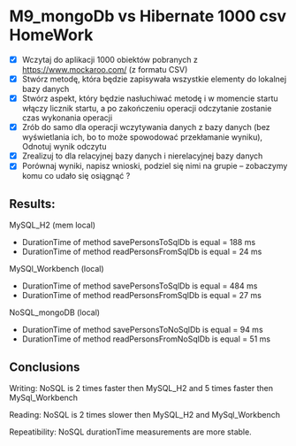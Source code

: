 # M9_mongoDb vs Hibernate 1000 csv HomeWork

-[x] Wczytaj do aplikacji 1000 obiektów pobranych z https://www.mockaroo.com/ (z formatu CSV)
-[x] Stwórz metodę, która będzie zapisywała wszystkie elementy do lokalnej bazy danych
-[x] Stwórz aspekt, który będzie nasłuchiwać metodę i w momencie startu włączy licznik startu, a po zakończeniu operacji odczytanie zostanie czas wykonania operacji
-[x] Zrób do samo dla operacji wczytywania danych z bazy danych (bez wyświetlania ich, bo to może spowodować przekłamanie wyniku), Odnotuj wynik odczytu
-[x] Zrealizuj to dla relacyjnej bazy danych i nierelacyjnej bazy danych
-[x] Porównaj wyniki, napisz wnioski, podziel się nimi na grupie – zobaczymy komu co udało się osiągnąć ?

## Results:
MySQL_H2 (mem local)
- DurationTime of method savePersonsToSqlDb is equal = 188 ms
- DurationTime of method readPersonsFromSqlDb is equal = 24 ms

MySQl_Workbench (local)
- DurationTime of method savePersonsToSqlDb is equal = 484 ms
- DurationTime of method readPersonsFromSqlDb is equal = 27 ms

NoSQL_mongoDB (local)
- DurationTime of method savePersonsToNoSqlDb is equal = 94 ms
- DurationTime of method readPersonsFromNoSqlDb is equal = 51 ms

## Conclusions
Writing:
NoSQL is 2 times faster then MySQL_H2  and 5 times  faster then  MySql_Workbench

Reading:
NoSQL is 2 times slower then MySQL_H2 and MySql_Workbench

Repeatibility:
NoSQL durationTime measurements are more stable.
